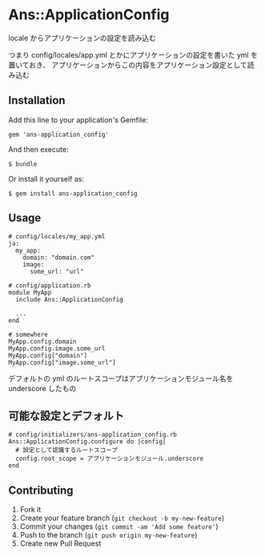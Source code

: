 # Ans::ApplicationConfig

locale からアプリケーションの設定を読み込む

つまり config/locales/app.yml とかにアプリケーションの設定を書いた yml を置いておき、
アプリケーションからこの内容をアプリケーション設定として読み込む

## Installation

Add this line to your application's Gemfile:

    gem 'ans-application_config'

And then execute:

    $ bundle

Or install it yourself as:

    $ gem install ans-application_config

## Usage

    # config/locales/my_app.yml
    ja:
      my_app:
        domain: "domain.com"
        image:
          some_url: "url"

    # config/application.rb
    module MyApp
      include Ans::ApplicationConfig

      ...
    end

    # somewhere
    MyApp.config.domain
    MyApp.config.image.some_url
    MyApp.config["domain"]
    MyApp.config["image.some_url"]

デフォルトの yml のルートスコープはアプリケーションモジュール名を underscore したもの


## 可能な設定とデフォルト

    # config/initializers/ans-application_config.rb
    Ans::ApplicationConfig.configure do |config|
      # 設定として認識するルートスコープ
      config.root_scope = アプリケーションモジュール.underscore
    end


## Contributing

1. Fork it
2. Create your feature branch (`git checkout -b my-new-feature`)
3. Commit your changes (`git commit -am 'Add some feature'`)
4. Push to the branch (`git push origin my-new-feature`)
5. Create new Pull Request
